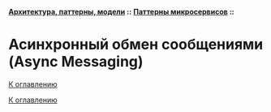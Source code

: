 **[Архитектура, паттерны, модели](../../README.md#patterns) ::** 
**[Паттерны микросервисов](../../README.md#patterns-microservices) ::**
# Асинхронный обмен сообщениями (Async Messaging)

<!--

-->

[К оглавлению](../../README.md#patterns-microservices)



[К оглавлению](../../README.md#patterns-microservices)
